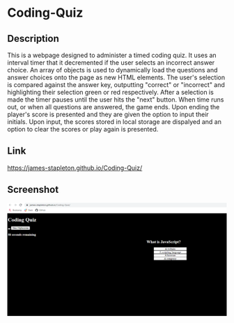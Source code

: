 # Coding-Quiz

## Description

This is a webpage designed to administer a timed coding quiz. It uses an interval timer that it decremented if the user selects an incorrect answer choice. An array of objects is used to dynamically load the questions and answer choices onto the page as new HTML elements. The user's selection is compared against the answer key, outputting "correct" or "incorrect" and highlighting their selection green or red respectively. After a selection is made the timer pauses until the user hits the "next" button. When time runs out, or when all questions are answered, the game ends. Upon ending the player's score is presented and they are given the option to input their initials. Upon input, the scores stored in local storage are dispalyed and an option to clear the scores or play again is presented. 

## Link 

https://james-stapleton.github.io/Coding-Quiz/

## Screenshot

<img src="./assets/images/codingQuiz.png" alt="Coding Quiz" title="Coding Quiz">